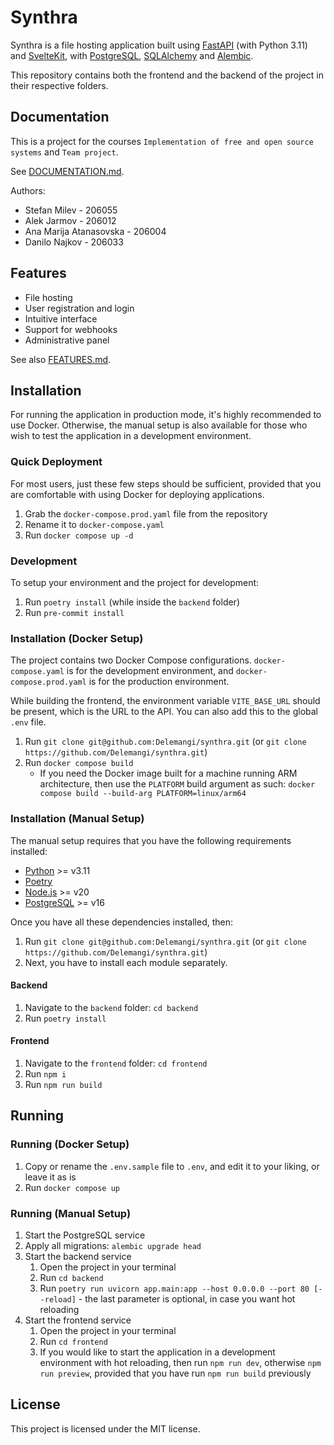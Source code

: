 # Synthra

Synthra is a file hosting application built using [FastAPI](https://github.com/tiangolo/fastapi) (with Python 3.11) and [SvelteKit](https://github.com/sveltejs/kit), with [PostgreSQL](https://github.com/postgres/postgres), [SQLAlchemy](https://github.com/sqlalchemy/sqlalchemy) and [Alembic](https://github.com/sqlalchemy/alembic).

This repository contains both the frontend and the backend of the project in their respective folders.

## Documentation

This is a project for the courses `Implementation of free and open source systems` and `Team project`.

See [DOCUMENTATION.md](docs/DOCUMENTATION.md).

Authors:

- Stefan Milev - 206055
- Alek Jarmov - 206012
- Ana Marija Atanasovska - 206004
- Danilo Najkov - 206033

## Features

- File hosting
- User registration and login
- Intuitive interface
- Support for webhooks
- Administrative panel

See also [FEATURES.md](docs/FEATURES.md).

## Installation

For running the application in production mode, it's highly recommended to use Docker. Otherwise, the manual setup is also available for those who wish to test the application in a development environment.

### Quick Deployment

For most users, just these few steps should be sufficient, provided that you are comfortable with using Docker for deploying applications.

1. Grab the `docker-compose.prod.yaml` file from the repository
2. Rename it to `docker-compose.yaml`
3. Run `docker compose up -d`

### Development

To setup your environment and the project for development:

1. Run `poetry install` (while inside the `backend` folder)
2. Run `pre-commit install`

### Installation (Docker Setup)

The project contains two Docker Compose configurations. `docker-compose.yaml` is for the development environment, and `docker-compose.prod.yaml` is for the production environment.

While building the frontend, the environment variable `VITE_BASE_URL` should be present, which is the URL to the API. You can also add this to the global `.env` file.

1. Run `git clone git@github.com:Delemangi/synthra.git` (or `git clone https://github.com/Delemangi/synthra.git`)
2. Run `docker compose build`
   - If you need the Docker image built for a machine running ARM architecture, then use the `PLATFORM` build argument as such: `docker compose build --build-arg PLATFORM=linux/arm64`

### Installation (Manual Setup)

The manual setup requires that you have the following requirements installed:

- [Python](https://www.python.org/) >= v3.11
- [Poetry](https://python-poetry.org/)
- [Node.js](https://nodejs.org/en) >= v20
- [PostgreSQL](https://www.postgresql.org/) >= v16

Once you have all these dependencies installed, then:

1. Run `git clone git@github.com:Delemangi/synthra.git` (or `git clone https://github.com/Delemangi/synthra.git`)
2. Next, you have to install each module separately.

#### Backend

1. Navigate to the `backend` folder: `cd backend`
2. Run `poetry install`

#### Frontend

1. Navigate to the `frontend` folder: `cd frontend`
2. Run `npm i`
3. Run `npm run build`

## Running

### Running (Docker Setup)

1. Copy or rename the `.env.sample` file to `.env`, and edit it to your liking, or leave it as is
2. Run `docker compose up`

### Running (Manual Setup)

1. Start the PostgreSQL service
2. Apply all migrations: `alembic upgrade head`
3. Start the backend service
   1. Open the project in your terminal
   2. Run `cd backend`
   3. Run `poetry run uvicorn app.main:app --host 0.0.0.0 --port 80 [--reload]` - the last parameter is optional, in case you want hot reloading
4. Start the frontend service
   1. Open the project in your terminal
   2. Run `cd frontend`
   3. If you would like to start the application in a development environment with hot reloading, then run `npm run dev`, otherwise `npm run preview`, provided that you have run `npm run build` previously

## License

This project is licensed under the MIT license.
